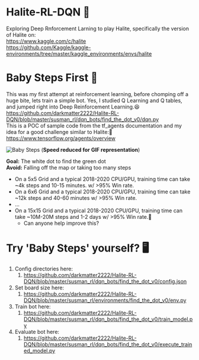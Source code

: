 # Halite-RL-DQN :robot:
Exploring Deep Rnforcement Larning to play Halite, specifically the version of Halite on:  
https://www.kaggle.com/c/halite  
https://github.com/Kaggle/kaggle-environments/tree/master/kaggle_environments/envs/halite  

# Baby Steps First :baby:
This was my first attempt at reinforcement learning, before chomping off a huge bite, lets train a simple bot. Yes, 
I studied Q Learning and Q tables, and jumped right into  Deep Reinforcement Learning.:laughing:  
https://github.com/darkmatter2222/Halite-RL-DQN/blob/master/susman_rl/dqn_bots/find_the_dot_v0/dqn.py  
This is a POC of sample code from the tf_agents documentation and my idea for a good challenge similar to Halite::thinking:  
https://www.tensorflow.org/agents/overview  
  
![Baby Steps]( https://imgur.com/7TEi2NT.gif) (**Speed reduced for GIF representation**)  
  
**Goal:** The white dot to find the green dot  
**Avoid:** Falling off the map or taking too many steps  

* On a 5x5 Grid and a typical 2018-2020 CPU/GPU, training time can take ~4k steps and 10-15 minutes. w/ >95% Win rate.    
* On a 6x6 Grid and a typical 2018-2020 CPU/GPU, training time can take ~12k steps and 40-60 minutes w/ >95% Win rate.  
* ...  
* On a 15x15 Grid and a typical 2018-2020 CPU/GPU, training time can take ~10M-20M steps and 1-2 days w/ >95% Win rate.:woozy_face:  
  * Can anyone help improve this?  

# Try 'Baby Steps' yourself? :desktop_computer:
1. Config directories here:  
   1. https://github.com/darkmatter2222/Halite-RL-DQN/blob/master/susman_rl/dqn_bots/find_the_dot_v0/config.json  
2. Set board size here:  
   1. https://github.com/darkmatter2222/Halite-RL-DQN/blob/master/susman_rl/environments/find_the_dot_v0/env.py  
3. Train bot here:  
   1. https://github.com/darkmatter2222/Halite-RL-DQN/blob/master/susman_rl/dqn_bots/find_the_dot_v0/train_model.py  
4. Evaluate bot here:  
   1. https://github.com/darkmatter2222/Halite-RL-DQN/blob/master/susman_rl/dqn_bots/find_the_dot_v0/execute_trained_model.py








